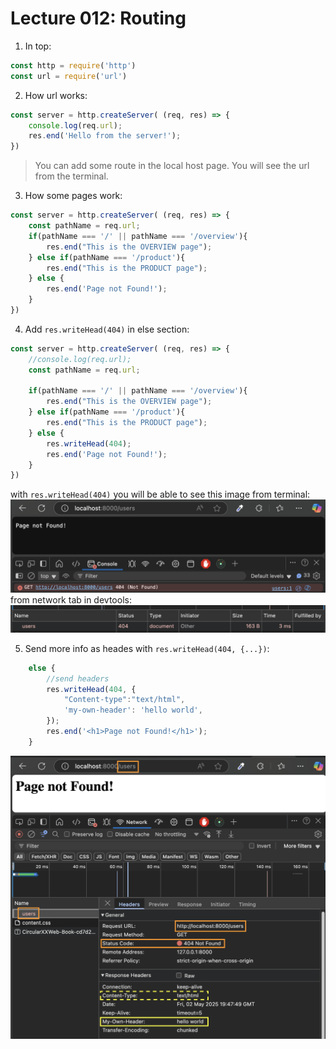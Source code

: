 # Lecture 012: Routing

1. In top:
```js
const http = require('http')
const url = require('url')
```

2. How url works:
```js
const server = http.createServer( (req, res) => {
    console.log(req.url);
    res.end('Hello from the server!');
})
```
> You can add some route in the local host page. You will see the url from the terminal.

3. How some pages work:
```js
const server = http.createServer( (req, res) => {
    const pathName = req.url;
    if(pathName === '/' || pathName === '/overview'){
        res.end("This is the OVERVIEW page");
    } else if(pathName === '/product'){
        res.end("This is the PRODUCT page");
    } else {
        res.end('Page not Found!');
    }
})
```

4. Add `res.writeHead(404)` in else section:
```js
const server = http.createServer( (req, res) => {
    //console.log(req.url);
    const pathName = req.url;

    if(pathName === '/' || pathName === '/overview'){
        res.end("This is the OVERVIEW page");
    } else if(pathName === '/product'){
        res.end("This is the PRODUCT page");
    } else {
        res.writeHead(404);
        res.end('Page not Found!');
    }
})
```
with `res.writeHead(404)` you will be able to see this image from terminal:
<img src="./PageNotFound-Error404.png">
from network tab in devtools:
<img src="fromNetwork-Error404.png">

5. Send more info as heades with `res.writeHead(404, {...})`:
```js
    else {
        //send headers
        res.writeHead(404, {
            "Content-type":"text/html",
            'my-own-header': 'hello world',
        });
        res.end('<h1>Page not Found!</h1>');
    }
```
<img src="./error404-headers.png">